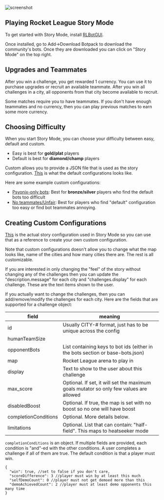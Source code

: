 ![screenshot](/img/rocket-league-story-mode/screenshot.png)

## Playing Rocket League Story Mode

To get started with Story Mode, install [RLBotGUI](https://github.com/RLBot/RLBotGUI#installation).

Once installed, go to Add->Download Botpack to download the community's bots. 
Once they are downloaded you can click on "Story Mode" on the top right.

## Upgrades and Teammates

After you win a challenge, you get rewarded 1 currency. You can use it to purchase upgrades
or recruit an available teammate. After you win all challenges in a city, all opponents from that
city become available to recruit.

Some matches require you to have teammates. If you don't have enough teammates and
no currency, then you can play previous matches to earn some more currency.

## Choosing Difficulty

When you start Story Mode, you can choose your difficulty between easy, default and custom.

- Easy is best for **gold/plat** players
- Default is best for **diamond/champ** players

Custom allows you to provide a JSON file that is used as the story configuration. [This](https://github.com/RLBot/RLBotGUI/blob/master/rlbot_gui/story/story-default.json) is what the default configurations looks like.

Here are some example custom configurations:

- [Psyonix-only bots](https://gist.github.com/azeemba/b45b553ea3d87d057e99a18d37084c13): Best for **bronze/silver** players who find the default bots too difficult
- [No teammates/Unfair](https://gist.github.com/azeemba/e858750fc36616ab8ca313d5f17b9f7b): Best for players who find "default" configuration too easy or find bot teammates annoying.

## Creating Custom Configurations

[This](https://github.com/RLBot/RLBotGUI/blob/master/rlbot_gui/story/story-default.json) is the actual story configuration used in Story Mode so you can use that as a reference to create your own custom configuration.

Note that custom configurations doesn't allow you to change what the map looks like, name of the cities and how many cities there are. The rest is all customizable.

If you are interested in only changing the "feel" of the story without changing any of the challenges then you can update the "description.message" for each city and "challenges.display" for each challenge. These are the text items shown to the user.

If you actually want to change the challenges, then you can add/remove/modify the challenges for each city. Here are the fields that are supported for a challenge object:

|field|meaning|
|---|---|
|id| Usually CITY-# format, just has to be unique across the config|
|humanTeamSize| |
|opponentBots| List containing keys to bot ids (either in the bots section or base-bots.json)|
|map|Rocket League arena to play in|
|display|Text to show to the user about this challenge|
|max_score| Optional. If set, it will set the maximum goals mutator so only few values are allowed|
|disabledBoost| Optional. If true, the map is set with no boost so no one will have boost|
|completionConditions| Optional. More details below.|
|limitations|Optional. List that can contain: "half-field". This maps to heatseeker mode|

`completionConditions` is an object. If multiple fields are provided, each condition is "and"-ed 
with the other conditions. A user completes a challenge if all of them are true. The default
condition is that a player must win.

```jsonc
{
  "win": true, //set to false if you don't care,
  "scoreDifference": 3 //player must win by at least this much
  "selfDemoCount": 0 //player must not get demoed more than this
  "demoAchievedCount": 2 //player must at least demo opponents this many time
}
```